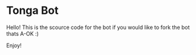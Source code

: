 # Tonga Bot

Hello! This is the scource code for the bot if you would like to fork the bot thats
A-OK :)


Enjoy!
